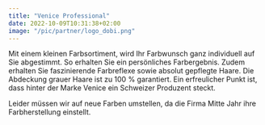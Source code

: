 ```yaml
---
title: "Venice Professional"
date: 2022-10-09T10:31:38+02:00
image: "/pic/partner/logo_dobi.png"
---
```


Mit einem kleinen Farbsortiment, wird Ihr Farbwunsch ganz individuell auf Sie abgestimmt. 
So erhalten Sie ein persönliches Farbergebnis.
Zudem erhalten Sie faszinierende Farbreflexe sowie absolut gepflegte Haare.
Die Abdeckung grauer Haare ist zu 100 % garantiert.
Ein erfreulicher Punkt ist, dass hinter der Marke Venice ein Schweizer Produzent steckt.

Leider müssen wir auf neue Farben umstellen, da die Firma Mitte Jahr ihre Farbherstellung einstellt.

